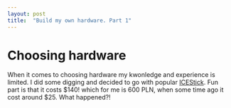 ```yaml
---
layout: post
title:  "Build my own hardware. Part 1"
---
```


# Choosing hardware

When it comes to choosing hardware my kwonledge and experience is limited. 
I did some digging and decided to go with popular 
[ICEStick](https://www.digikey.pl/en/products/detail/lattice-semiconductor-corporation/ICE40HX1K-STICK-EVN/4289604). 
Fun part is that it costs $140! which for me is 600 PLN, when some time ago it cost around $25.
What happened?!

